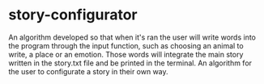 # story-configurator
An algorithm developed so that when it's ran the user will write words into the program through the input function, such as choosing an animal to write, a place or an emotion. Those words will integrate the main story written in the story.txt file and be printed in the terminal. An algorithm for the user to configurate a story in their own way.
